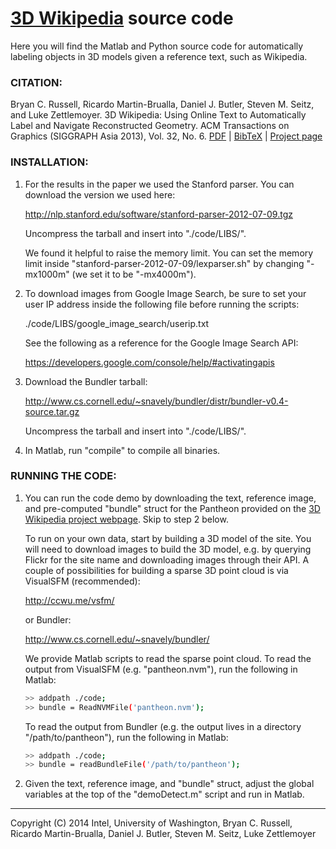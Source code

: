 [3D Wikipedia](http://grail.cs.washington.edu/projects/label3d/) source code
===========

Here you will find the Matlab and Python source code for automatically
labeling objects in 3D models given a reference text, such as Wikipedia.


### CITATION:

Bryan C. Russell, Ricardo Martin-Brualla, Daniel J. Butler, Steven M. Seitz, and Luke Zettlemoyer.
3D Wikipedia: Using Online Text to Automatically Label and Navigate Reconstructed Geometry.
ACM Transactions on Graphics (SIGGRAPH Asia 2013), Vol. 32, No. 6.
[PDF](http://grail.cs.washington.edu/projects/label3d/3D_Wikipedia_SIGGRAPH_Asia_2013.pdf) | [BibTeX](http://grail.cs.washington.edu/projects/label3d/paper.bib) | [Project page](http://grail.cs.washington.edu/projects/label3d/)


### INSTALLATION:

1. For the results in the paper we used the Stanford parser.  You can
download the version we used here:

   http://nlp.stanford.edu/software/stanford-parser-2012-07-09.tgz

   Uncompress the tarball and insert into "./code/LIBS/".

   We found it helpful to raise the memory limit.  You can set the memory
limit inside "stanford-parser-2012-07-09/lexparser.sh" by changing
"-mx1000m" (we set it to be "-mx4000m").

2. To download images from Google Image Search, be sure to set your
user IP address inside the following file before running the scripts:

   ./code/LIBS/google_image_search/userip.txt

   See the following as a reference for the Google Image Search API:

   https://developers.google.com/console/help/#activatingapis

3. Download the Bundler tarball:

   http://www.cs.cornell.edu/~snavely/bundler/distr/bundler-v0.4-source.tar.gz

   Uncompress the tarball and insert into "./code/LIBS/".

4. In Matlab, run "compile" to compile all binaries.


### RUNNING THE CODE:

1. You can run the code demo by downloading the text, reference image,
and pre-computed "bundle" struct for the Pantheon provided on the [3D
Wikipedia project webpage](http://grail.cs.washington.edu/projects/label3d/).  Skip to step 2 below.  

   To run on your own data, start by building a 3D model of the site.
You will need to download images to build the 3D model, e.g. by
querying Flickr for the site name and downloading images through their
API.  A couple of possibilities for building a sparse 3D point cloud
is via VisualSFM (recommended):

   http://ccwu.me/vsfm/

   or Bundler:

   http://www.cs.cornell.edu/~snavely/bundler/

   We provide Matlab scripts to read the sparse point cloud.  To read the
output from VisualSFM (e.g. "pantheon.nvm"), run the following in Matlab:

   ``` sh
   >> addpath ./code;
   >> bundle = ReadNVMFile('pantheon.nvm');
   ```

   To read the output from Bundler (e.g. the output lives in a directory
"/path/to/pantheon"), run the following in Matlab:

   ``` sh
   >> addpath ./code;
   >> bundle = readBundleFile('/path/to/pantheon');
   ```

2. Given the text, reference image, and "bundle" struct, adjust the
global variables at the top of the "demoDetect.m" script and run in
Matlab.  


---- 

Copyright (C) 2014  Intel, University of Washington, Bryan C. Russell, Ricardo Martin-Brualla, Daniel J. Butler, Steven M. Seitz, Luke Zettlemoyer
